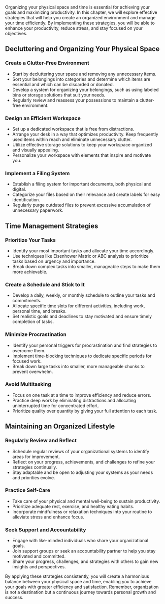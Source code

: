 
Organizing your physical space and time is essential for achieving your goals and maximizing productivity. In this chapter, we will explore effective strategies that will help you create an organized environment and manage your time efficiently. By implementing these strategies, you will be able to enhance your productivity, reduce stress, and stay focused on your objectives.

Decluttering and Organizing Your Physical Space
----------------------------------------------------------

### Create a Clutter-Free Environment

* Start by decluttering your space and removing any unnecessary items.
* Sort your belongings into categories and determine which items are essential and which can be discarded or donated.
* Develop a system for organizing your belongings, such as using labeled bins or storage solutions that suit your needs.
* Regularly review and reassess your possessions to maintain a clutter-free environment.

### Design an Efficient Workspace

* Set up a dedicated workspace that is free from distractions.
* Arrange your desk in a way that optimizes productivity. Keep frequently used items within reach and eliminate unnecessary clutter.
* Utilize effective storage solutions to keep your workspace organized and visually appealing.
* Personalize your workspace with elements that inspire and motivate you.

### Implement a Filing System

* Establish a filing system for important documents, both physical and digital.
* Categorize your files based on their relevance and create labels for easy identification.
* Regularly purge outdated files to prevent excessive accumulation of unnecessary paperwork.

Time Management Strategies
-------------------------------------

### Prioritize Your Tasks

* Identify your most important tasks and allocate your time accordingly.
* Use techniques like Eisenhower Matrix or ABC analysis to prioritize tasks based on urgency and importance.
* Break down complex tasks into smaller, manageable steps to make them more achievable.

### Create a Schedule and Stick to It

* Develop a daily, weekly, or monthly schedule to outline your tasks and commitments.
* Allocate specific time slots for different activities, including work, personal time, and breaks.
* Set realistic goals and deadlines to stay motivated and ensure timely completion of tasks.

### Minimize Procrastination

* Identify your personal triggers for procrastination and find strategies to overcome them.
* Implement time-blocking techniques to dedicate specific periods for focused work.
* Break down large tasks into smaller, more manageable chunks to prevent overwhelm.

### Avoid Multitasking

* Focus on one task at a time to improve efficiency and reduce errors.
* Practice deep work by eliminating distractions and allocating uninterrupted time for concentrated effort.
* Prioritize quality over quantity by giving your full attention to each task.

Maintaining an Organized Lifestyle
---------------------------------------------

### Regularly Review and Reflect

* Schedule regular reviews of your organizational systems to identify areas for improvement.
* Reflect on your progress, achievements, and challenges to refine your strategies continually.
* Stay adaptable and be open to adjusting your systems as your needs and priorities evolve.

### Practice Self-Care

* Take care of your physical and mental well-being to sustain productivity.
* Prioritize adequate rest, exercise, and healthy eating habits.
* Incorporate mindfulness or relaxation techniques into your routine to alleviate stress and enhance focus.

### Seek Support and Accountability

* Engage with like-minded individuals who share your organizational goals.
* Join support groups or seek an accountability partner to help you stay motivated and committed.
* Share your progress, challenges, and strategies with others to gain new insights and perspectives.

By applying these strategies consistently, you will create a harmonious balance between your physical space and time, enabling you to achieve your goals with greater efficiency and satisfaction. Remember, organization is not a destination but a continuous journey towards personal growth and success.
